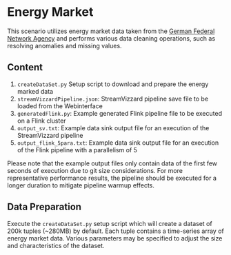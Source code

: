 # Energy Market

This scenario utilizes energy market data taken from the [German Federal Network Agency](https://www.smard.de/en) and performs various data cleaning operations, such as resolving anomalies and missing values.

## Content

1) `createDataSet.py` Setup script to download and prepare the energy marked data
2) `streamVizzardPipeline.json`: StreamVizzard pipeline save file to be loaded from the Webinterface
3) `generatedFlink.py`: Example generated Flink pipeline file to be executed on a Flink cluster
4) `output_sv.txt`: Example data sink output file for an execution of the StreamVizzard pipeline
5) `output_flink_5para.txt`: Example data sink output file for an execution of the Flink pipeline with a parallelism of 5

Please note that the example output files only contain data of the first few seconds of execution due to git size considerations.
For more representative performance results, the pipeline should be executed for a longer duration to mitigate pipeline warmup effects.

## Data Preparation

Execute the `createDataSet.py` setup script which will create a dataset of 200k tuples (~280MB) by default.
Each tuple contains a time-series array of energy market data.
Various parameters may be specified to adjust the size and characteristics of the dataset.

